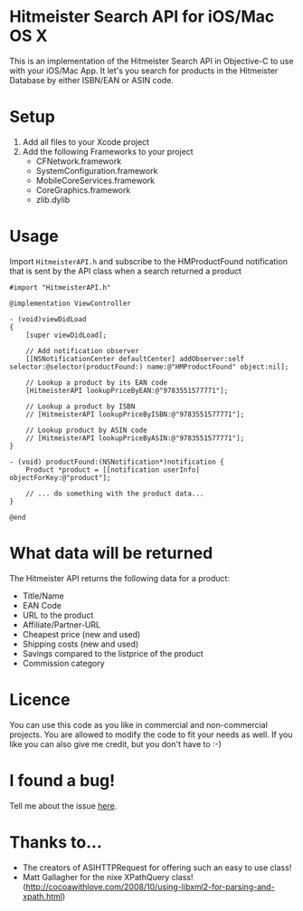 Hitmeister Search API for iOS/Mac OS X
=====================

This is an implementation of the Hitmeister Search API in Objective-C to use with your iOS/Mac App.
It let's you search for products in the Hitmeister Database by either ISBN/EAN or ASIN code.

Setup
=====================
1. Add all files to your Xcode project
2. Add the following Frameworks to your project
	- CFNetwork.framework
	- SystemConfiguration.framework
	- MobileCoreServices.framework
	- CoreGraphics.framework
	- zlib.dylib
	
Usage
=====================
Import `HitmeisterAPI.h` and subscribe to the HMProductFound notification that is sent by the API class when a search returned a product

```objective-
#import "HitmeisterAPI.h"

@implementation ViewController

- (void)viewDidLoad
{
    [super viewDidLoad];
	
	// Add notification observer
	[[NSNotificationCenter defaultCenter] addObserver:self selector:@selector(productFound:) name:@"HMProductFound" object:nil];
	
	// Lookup a product by its EAN code
	[HitmeisterAPI lookupPriceByEAN:@"9783551577771"];
	
	// Lookup a product by ISBN
	// [HitmeisterAPI lookupPriceByISBN:@"9783551577771"];
	
	// Lookup product by ASIN code
	// [HitmeisterAPI lookupPriceByASIN:@"9783551577771"];
}

- (void) productFound:(NSNotification*)notification {
	Product *product = [[notification userInfo] objectForKey:@"product"];
	
	// ... do something with the product data...
}

@end
```

What data will be returned
=====================
The Hitmeister API returns the following data for a product:
- Title/Name
- EAN Code
- URL to the product
- Affiliate/Partner-URL
- Cheapest price (new and used)
- Shipping costs (new and used)
- Savings compared to the listprice of the product
- Commission category

Licence
=====================
You can use this code as you like in commercial and non-commercial projects. You are allowed to modify the code to fit
your needs as well. If you like you can also give me credit, but you don't have to :-)

I found a bug!
=====================
Tell me about the issue [here](https://github.com/codegefluester/Hitmeister-Search-API/issues).

Thanks to...
=====================
- The creators of ASIHTTPRequest for offering such an easy to use class!
- Matt Gallagher for the nixe XPathQuery class! (http://cocoawithlove.com/2008/10/using-libxml2-for-parsing-and-xpath.html)